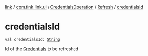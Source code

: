 [link](../../../index.md) / [com.tink.link.ui](../../index.md) / [CredentialsOperation](../index.md) / [Refresh](index.md) / [credentialsId](./credentials-id.md)

# credentialsId

`val credentialsId: `[`String`](https://kotlinlang.org/api/latest/jvm/stdlib/kotlin/-string/index.html)

Id of the [Credentials](../../../com.tink.model.credentials/-credentials/index.md) to be refreshed


